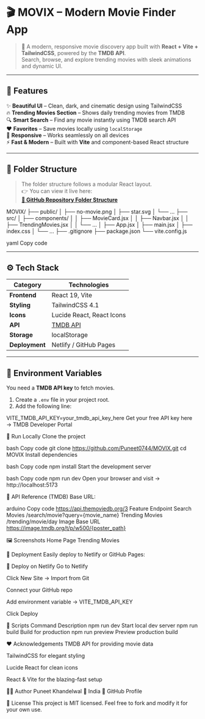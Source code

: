 # 🎬 MOVIX – Modern Movie Finder App  

> 🚀 A modern, responsive movie discovery app built with **React + Vite + TailwindCSS**, powered by the **TMDB API**.  
> Search, browse, and explore trending movies with sleek animations and dynamic UI.  

---

## 🌟 Features

✨ **Beautiful UI** – Clean, dark, and cinematic design using TailwindCSS  
🔥 **Trending Movies Section** – Shows daily trending movies from TMDB  
🔍 **Smart Search** – Find any movie instantly using TMDB search API  
❤️ **Favorites** – Save movies locally using `localStorage`  
📱 **Responsive** – Works seamlessly on all devices  
⚡ **Fast & Modern** – Built with **Vite** and component-based React structure  

---

## 🧩 Folder Structure

> The folder structure follows a modular React layout.  
👉 You can view it live here:  
[**📁 GitHub Repository Folder Structure**](https://github.com/Puneet0744/MOVIX)

MOVIX/
├── public/
│ ├── no-movie.png
│ ├── star.svg
│ └── ...
├── src/
│ ├── components/
│ │ ├── MovieCard.jsx
│ │ ├── Navbar.jsx
│ │ ├── TrendingMovies.jsx
│ │ └── ...
│ ├── App.jsx
│ ├── main.jsx
│ ├── index.css
│ └── ...
├── .gitignore
├── package.json
└── vite.config.js

yaml
Copy code

---

## ⚙️ Tech Stack

| Category | Technologies |
|-----------|---------------|
| **Frontend** | React 19, Vite |
| **Styling** | TailwindCSS 4.1 |
| **Icons** | Lucide React, React Icons |
| **API** | [TMDB API](https://www.themoviedb.org/documentation/api) |
| **Storage** | localStorage |
| **Deployment** | Netlify / GitHub Pages |

---

## 🔑 Environment Variables

You need a **TMDB API key** to fetch movies.

1. Create a `.env` file in your project root.  
2. Add the following line:


VITE_TMDB_API_KEY=your_tmdb_api_key_here
Get your free API key here → TMDB Developer Portal

🚀 Run Locally
Clone the project

bash
Copy code
git clone https://github.com/Puneet0744/MOVIX.git
cd MOVIX
Install dependencies

bash
Copy code
npm install
Start the development server

bash
Copy code
npm run dev
Open your browser and visit → http://localhost:5173

🧠 API Reference (TMDB)
Base URL:

arduino
Copy code
https://api.themoviedb.org/3
Feature	Endpoint
Search Movies	/search/movie?query={movie_name}
Trending Movies	/trending/movie/day
Image Base URL	https://image.tmdb.org/t/p/w500/{poster_path}

🖼️ Screenshots
Home Page	Trending Movies
	

💾 Deployment
Easily deploy to Netlify or GitHub Pages:

🔹 Deploy on Netlify
Go to Netlify

Click New Site → Import from Git

Connect your GitHub repo

Add environment variable → VITE_TMDB_API_KEY

Click Deploy

🧰 Scripts
Command	Description
npm run dev	Start local dev server
npm run build	Build for production
npm run preview	Preview production build

❤️ Acknowledgements
TMDB API for providing movie data

TailwindCSS for elegant styling

Lucide React for clean icons

React & Vite for the blazing-fast setup

👨‍💻 Author
Puneet Khandelwal
📍 India
💼 GitHub Profile

🏁 License
This project is MIT licensed.
Feel free to fork and modify it for your own use.
